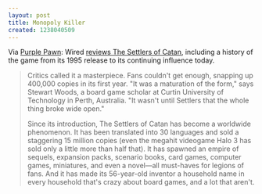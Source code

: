 ```yaml
---
layout: post
title: Monopoly Killer
created: 1238040509
---
```

Via [Purple Pawn](http://www.purplepawn.com/2009/03/monopoly-killer-wired-speaks-out-on-settlers-of-catan/):  Wired [reviews The Settlers of Catan](http://www.wired.com/gaming/gamingreviews/magazine/17-04/mf_settlers), including a history of the game from its 1995 release to its continuing influence today.

> Critics called it a masterpiece. Fans couldn't get enough, snapping up 400,000 copies in its first year. "It was a maturation of the form," says Stewart Woods, a board game scholar at Curtin University of Technology in Perth, Australia. "It wasn't until Settlers that the whole thing broke wide open."<!--break-->
>
> Since its introduction, The Settlers of Catan has become a worldwide phenomenon. It has been translated into 30 languages and sold a staggering 15 million copies (even the megahit videogame Halo 3 has sold only a little more than half that). It has spawned an empire of sequels, expansion packs, scenario books, card games, computer games, miniatures, and even a novel—all must-haves for legions of fans. And it has made its 56-year-old inventor a household name in every household that's crazy about board games, and a lot that aren't.
